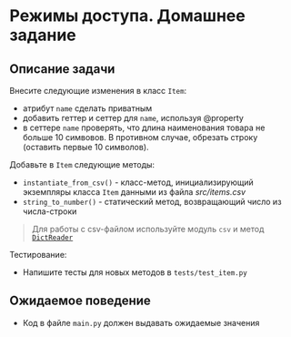 # Режимы доступа. Домашнее задание

## Описание задачи

Внесите следующие изменения в класс `Item`:

+ атрибут `name` сделать приватным
+ добавить геттер и сеттер для `name`, используя @property
+ в сеттере `name` проверять, что длина наименования товара не больше 10 симвовов. В противном случае, обрезать строку (оставить первые 10 символов).

Добавьте в `Item` следующие методы:
- `instantiate_from_csv()` - класс-метод, инициализирующий экземпляры класса `Item` данными из файла _src/items.csv_
- `string_to_number()` - статический метод, возвращающий число из числа-строки
> Для работы с csv-файлом используйте модуль `csv` и метод [`DictReader`](https://docs.python.org/3/library/csv.html#csv.DictReader)

Тестирование:
- Напишите тесты для новых методов в `tests/test_item.py`

## Ожидаемое поведение
- Код в файле `main.py` должен выдавать ожидаемые значения
